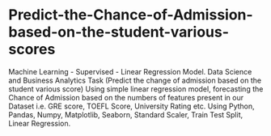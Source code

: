 # Predict-the-Chance-of-Admission-based-on-the-student-various-scores
Machine Learning - Supervised - Linear Regression Model.
Data Science and Business Analytics Task (Predict the change of admission based on the student various score) Using simple linear regression model, forecasting the Chance of Admission based on the numbers of features present in our Dataset i.e. GRE score, TOEFL Score, University Rating etc.
Using Python, Pandas, Numpy, Matplotlib, Seaborn, Standard Scaler, Train Test Split, Linear Regression.
